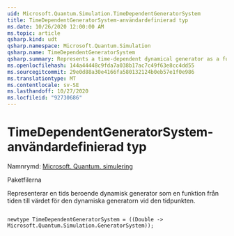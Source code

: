 ```yaml
---
uid: Microsoft.Quantum.Simulation.TimeDependentGeneratorSystem
title: TimeDependentGeneratorSystem-användardefinierad typ
ms.date: 10/26/2020 12:00:00 AM
ms.topic: article
qsharp.kind: udt
qsharp.namespace: Microsoft.Quantum.Simulation
qsharp.name: TimeDependentGeneratorSystem
qsharp.summary: Represents a time-dependent dynamical generator as a function from time to the value of the dynamical generator at that time.
ms.openlocfilehash: 144a44448c9fda7a038b17ac7c49f63e8cc4dd55
ms.sourcegitcommit: 29e0d88a30e4166fa580132124b0eb57e1f0e986
ms.translationtype: MT
ms.contentlocale: sv-SE
ms.lasthandoff: 10/27/2020
ms.locfileid: "92730686"
---
```

# <a name="timedependentgeneratorsystem-user-defined-type"></a>TimeDependentGeneratorSystem-användardefinierad typ

Namnrymd: [Microsoft. Quantum. simulering](xref:Microsoft.Quantum.Simulation)

Paketfilerna [](https://nuget.org/packages/)


Representerar en tids beroende dynamisk generator som en funktion från tiden till värdet för den dynamiska generatorn vid den tidpunkten.

```qsharp

newtype TimeDependentGeneratorSystem = ((Double -> Microsoft.Quantum.Simulation.GeneratorSystem));
```

